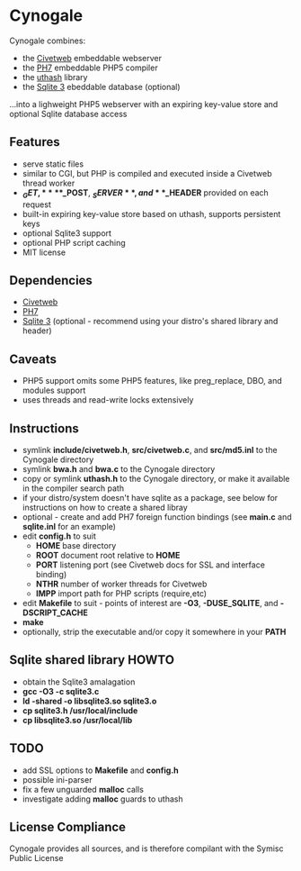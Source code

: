 # **Cynogale**

Cynogale combines:
* the [Civetweb](https://github.com/bel2125/civetweb) embeddable webserver
* the [PH7](https://github.com/symisc/PH7) embeddable PHP5 compiler 
* the [uthash](https://github.com/troydhanson/uthash) library
* the [Sqlite 3](http://www.sqlite.org) ebeddable database (optional)

...into a lighweight PHP5 webserver with an expiring key-value store and optional Sqlite database access

## Features
* serve static files
* similar to CGI, but PHP is compiled and executed inside a Civetweb thread worker
* **$_GET,** **$_POST**, **$_SERVER**, and **$_HEADER** provided on each request
* built-in expiring key-value store based on uthash, supports persistent keys
* optional Sqlite3 support
* optional PHP script caching
* MIT license

## Dependencies
* [Civetweb](https://github.com/bel2125/civetweb)
* [PH7](https://github.com/symisc/PH7)
* [Sqlite 3](http://www.sqlite.org) (optional - recommend using your distro's shared library and header)

## Caveats
* PHP5 support omits some PHP5 features, like preg_replace, DBO, and modules support
* uses threads and read-write locks extensively


## Instructions
* symlink **include/civetweb.h**, **src/civetweb.c**, and **src/md5.inl** to the Cynogale directory
* symlink **bwa.h** and **bwa.c** to the Cynogale directory
* copy or symlink **uthash.h** to the Cynogale directory, or make it available in the compiler search path
* if your distro/system doesn't have sqlite as a package, see below for instructions on how to create a shared libray
* optional - create and add PH7 foreign function bindings (see **main.c** and **sqlite.inl** for an example)
* edit **config.h** to suit
  * **HOME** base directory
  * **ROOT** document root relative to **HOME**
  * **PORT** listening port (see Civetweb docs for SSL and interface binding)
  * **NTHR** number of worker threads for Civetweb
  * **IMPP** import path for PHP scripts (require,etc)
* edit **Makefile** to suit - points of interest are **-O3**, **-DUSE_SQLITE**, and **-DSCRIPT_CACHE**
* **make**
* optionally, strip the executable and/or copy it somewhere in your **PATH**


## Sqlite shared library HOWTO
* obtain the Sqlite3 amalagation
* **gcc -O3 -c sqlite3.c**
* **ld -shared -o libsqlite3.so sqlite3.o**
* **cp sqlite3.h /usr/local/include** 
* **cp libsqlite3.so /usr/local/lib** 


## TODO
* add SSL options to **Makefile** and **config.h**
* possible ini-parser
* fix a few unguarded **malloc** calls
* investigate adding **malloc** guards to uthash

## License Compliance
Cynogale provides all sources, and is therefore compilant with the Symisc Public License


